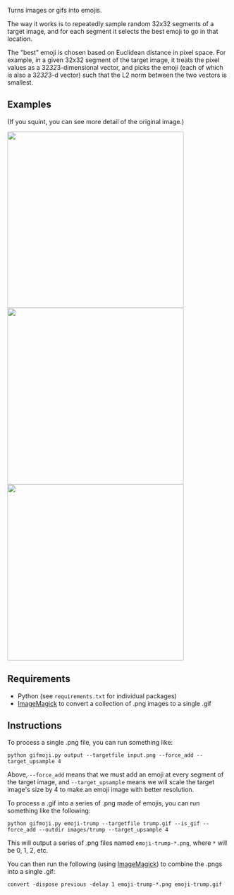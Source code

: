 Turns images or gifs into emojis.

The way it works is to repeatedly sample random 32x32 segments of a target image, and for each segment it selects the best emoji to go in that location.

The "best" emoji is chosen based on Euclidean distance in pixel space. For example, in a given 32x32 segment of the target image, it treats the pixel values as a 32*32*3-dimensional vector, and picks the emoji (each of which is also a 32*32*3-d vector) such that the L2 norm between the two vectors is smallest.

## Examples

(If you squint, you can see more detail of the original image.)

<img src="https://media.giphy.com/media/ZylyPiu6Zhrqy0mhnE/giphy.gif" width="400px"></img><br>
<img src="https://media.giphy.com/media/SGVjSCEAzrgVlslV21/giphy.gif" width="400px"></img><br>
<img src="https://media.giphy.com/media/wHYCPnVLcoRu9hRCbN/giphy.gif" width="400px"></img>

## Requirements

- Python (see `requirements.txt` for individual packages)
- [ImageMagick](https://www.imagemagick.org/script/index.php) to convert a collection of .png images to a single .gif

## Instructions

To process a single .png file, you can run something like:

```
python gifmoji.py output --targetfile input.png --force_add --target_upsample 4
```

Above, `--force_add` means that we must add an emoji at every segment of the target image, and `--target_upsample` means we will scale the target image's size by 4 to make an emoji image with better resolution.

To process a .gif into a series of .png made of emojis, you can run something like the following:
```
python gifmoji.py emoji-trump --targetfile trump.gif --is_gif --force_add --outdir images/trump --target_upsample 4
```

This will output a series of .png files named `emoji-trump-*.png`, where `*` will be 0, 1, 2, etc.

You can then run the following (using [ImageMagick](https://www.imagemagick.org/script/index.php)) to combine the .pngs into a single .gif:
```
convert -dispose previous -delay 1 emoji-trump-*.png emoji-trump.gif
```

